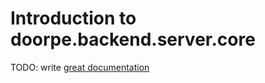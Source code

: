 # Introduction to doorpe.backend.server.core

TODO: write [great documentation](http://jacobian.org/writing/what-to-write/)
